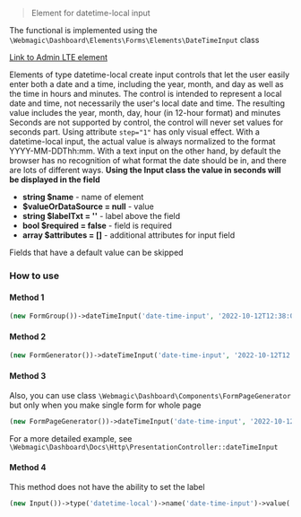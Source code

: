 > Element for datetime-local input

The functional is implemented using the `\Webmagic\Dashboard\Elements\Forms\Elements\DateTimeInput` class

[Link to Admin LTE element](https://adminlte.io/themes/v3/pages/forms/advanced.html)

Elements of type datetime-local create input controls that let the user easily enter both a date and a time, including
the year, month, and day as well as the time in hours and minutes. The control is intended to represent a local date and
time, not necessarily the user's local date and time.
The resulting value includes the year, month, day, hour (in 12-hour format) and minutes
Seconds are not supported by control, the control will never set values for seconds part. Using attribute ```step="1"``` has only
visual effect.
With a datetime-local input, the actual value is always normalized to the format YYYY-MM-DDThh:mm. With a text input on
the other hand, by default the browser has no recognition of what format the date should be in, and there are lots of
different ways. 
**Using the Input class the value in seconds will be displayed in the field**

- **string $name** - name of element
- **$valueOrDataSource = null** - value
- **string $labelTxt = ''** - label above the field
- **bool $required = false** - field is required
- **array $attributes = []** - additional attributes for input field

Fields that have a default value can be skipped

### How to use

#### Method 1

```php
(new FormGroup())->dateTimeInput('date-time-input', '2022-10-12T12:38:05', 'Date time input', false, [])
```

#### Method 2

```php
(new FormGenerator())->dateTimeInput('date-time-input', '2022-10-12T12:38:05', 'Date time input', false, [])
```

#### Method 3

Also, you can use class ``\Webmagic\Dashboard\Components\FormPageGenerator`` but only when you make single form for
whole page

```php
(new FormPageGenerator())->dateTimeInput('date-time-input', '2022-10-12T12:38:05', 'Date time input', false, [])
```

For a more detailed example, see `\Webmagic\Dashboard\Docs\Http\PresentationController::dateTimeInput`

#### Method 4

This method does not have the ability to set the label

```php
(new Input())->type('datetime-local')->name('date-time-input')->value('2022-10-12T12:38:05')->required(false)->attrs([])
```